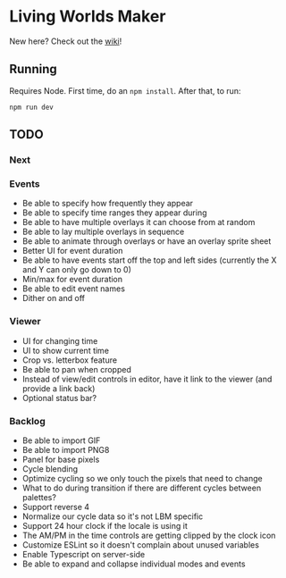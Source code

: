 # Living Worlds Maker

New here? Check out the [wiki](https://github.com/pixfabrik/magrathea/wiki)!

## Running

Requires Node. First time, do an `npm install`. After that, to run:

`npm run dev`

## TODO

### Next

### Events

- Be able to specify how frequently they appear
- Be able to specify time ranges they appear during
- Be able to have multiple overlays it can choose from at random
- Be able to lay multiple overlays in sequence
- Be able to animate through overlays or have an overlay sprite sheet
- Better UI for event duration
- Be able to have events start off the top and left sides (currently the X and Y can only go down to 0)
- Min/max for event duration
- Be able to edit event names
- Dither on and off

### Viewer

- UI for changing time
- UI to show current time
- Crop vs. letterbox feature
- Be able to pan when cropped
- Instead of view/edit controls in editor, have it link to the viewer (and provide a link back)
- Optional status bar?

### Backlog

- Be able to import GIF
- Be able to import PNG8
- Panel for base pixels
- Cycle blending
- Optimize cycling so we only touch the pixels that need to change
- What to do during transition if there are different cycles between palettes?
- Support reverse 4
- Normalize our cycle data so it's not LBM specific
- Support 24 hour clock if the locale is using it
- The AM/PM in the time controls are getting clipped by the clock icon
- Customize ESLint so it doesn't complain about unused variables
- Enable Typescript on server-side
- Be able to expand and collapse individual modes and events
